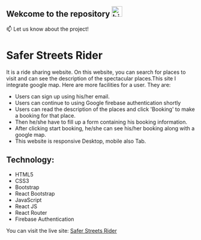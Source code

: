 ## Wekcome to the repository <img src="https://user-images.githubusercontent.com/1303154/88677602-1635ba80-d120-11ea-84d8-d263ba5fc3c0.gif" width="28px" alt="hi">


:mailbox: Let us know about the project!

# Safer Streets Rider

It is a ride sharing website. On this website, you can search for places to visit and can see the description of the spectacular places.This site I integrate google map. Here are more facilities for a user. They are:
- Users can sign up using his/her email.
-  Users can continue to using Google firebase authentication shortly
- Users can read the description of the places and click 'Booking' to make a booking for that place.
- Then he/she have to fill up a form containing his booking information.
- After clicking start booking, he/she can see his/her booking along with a google map.
- This website is responsive Desktop, mobile also Tab.

## Technology: 
- HTML5
- CSS3
- Bootstrap
- React Bootstrap
- JavaScript
- React JS
- React Router
- Firebase Authentication

You can visit the live site: [Safer Streets Rider](https://premier-sports-team.netlify.app/)
